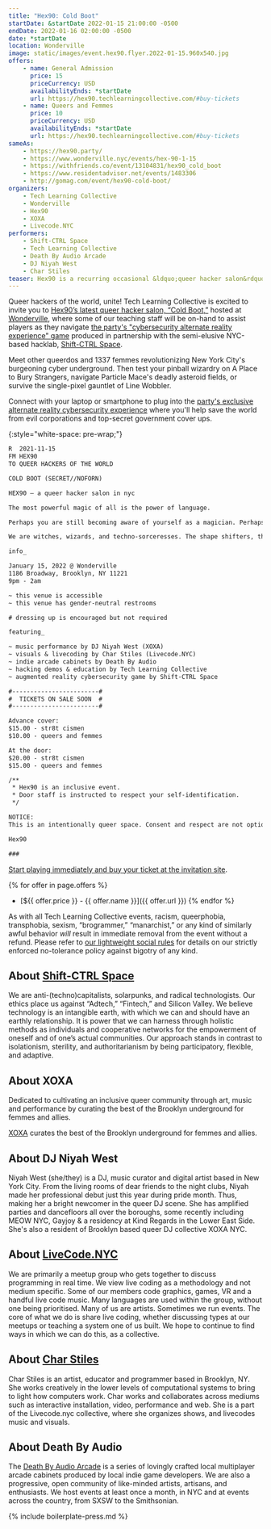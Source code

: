 ```yaml
---
title: "Hex90: Cold Boot"
startDate: &startDate 2022-01-15 21:00:00 -0500
endDate: 2022-01-16 02:00:00 -0500
date: *startDate
location: Wonderville
image: static/images/event.hex90.flyer.2022-01-15.960x540.jpg
offers:
    - name: General Admission
      price: 15
      priceCurrency: USD
      availabilityEnds: *startDate
      url: https://hex90.techlearningcollective.com/#buy-tickets
    - name: Queers and Femmes
      price: 10
      priceCurrency: USD
      availabilityEnds: *startDate
      url: https://hex90.techlearningcollective.com/#buy-tickets
sameAs:
    - https://hex90.party/
    - https://www.wonderville.nyc/events/hex-90-1-15
    - https://withfriends.co/event/13104831/hex90_cold_boot
    - https://www.residentadvisor.net/events/1483306
    - http://gomag.com/event/hex90-cold-boot/
organizers:
    - Tech Learning Collective
    - Wonderville
    - Hex90
    - XOXA
    - Livecode.NYC
performers:
    - Shift-CTRL Space
    - Tech Learning Collective
    - Death By Audio Arcade
    - DJ Niyah West
    - Char Stiles
teaser: Hex90 is a recurring occasional &ldquo;queer hacker salon&rdquo; featuring music, visuals, special performances, and unique experiences that mix technology, queer culture, art, and late-night partying of course! And they&rsquo;re back for a sequel! Tech Learning Collective is sending our cybersecurity instructors to the Hex90 party to help party-goers navigate the event&rsquo;s exclusive, physical-world cybersecurity component.
---
```


Queer hackers of the world, unite! Tech Learning Collective is excited to invite you to [Hex90&rsquo;s latest queer hacker salon, &ldquo;Cold Boot,&rdquo;](https://hex90.party/) hosted at [Wonderville](https://wonderville.nyc/), where some of our teaching staff will be on-hand to assist players as they navigate [the party's "cybersecurity alternate reality experience" game](https://hex90.party/trailer.html) produced in partnership with the semi-elusive NYC-based hacklab, [Shift-CTRL Space](https://shiftctrl.space/).

Meet other queerdos and 1337 femmes revolutionizing New York City's burgeoning cyber underground. Then test your pinball wizardry on A Place to Bury Strangers, navigate Particle Mace's deadly asteroid fields, or survive the single-pixel gauntlet of Line Wobbler.

Connect with your laptop or smartphone to plug into the [party's exclusive alternate reality cybersecurity experience](https://hex90.party/trailer.html) where you'll help save the world from evil corporations and top-secret government cover ups.

{:style="white-space: pre-wrap;"}
```txt
R  2021-11-15
FM HEX90
TO QUEER HACKERS OF THE WORLD

COLD BOOT (SECRET//NOFORN)

HEX90 — a queer hacker salon in nyc

The most powerful magic of all is the power of language.

Perhaps you are still becoming aware of yourself as a magician. Perhaps you can already code, but don't feel connected to the vibrating silicon enchanting your every keypress when you inscribe your intentions as spell-craft into your computer. Perhaps you don't yet know how to write the proper incantations, but already feel strangely drawn to the arcane sigils and symbols animating the metal and electric fires in your machine.

We are witches, wizards, and techno-sorceresses. The shape shifters, the body-changers, the tele-mindful whose technology is humanity and connection itself. We were the original programmers, the first hackers. And now, we are returning.

info_

January 15, 2022 @ Wonderville
1186 Broadway, Brooklyn, NY 11221
9pm - 2am

~ this venue is accessible
~ this venue has gender-neutral restrooms

# dressing up is encouraged but not required

featuring_

~ music performance by DJ Niyah West (XOXA)
~ visuals & livecoding by Char Stiles (Livecode.NYC)
~ indie arcade cabinets by Death By Audio
~ hacking demos & education by Tech Learning Collective
~ augmented reality cybersecurity game by Shift-CTRL Space

#------------------------#
#  TICKETS ON SALE SOON  #
#------------------------#

Advance cover:
$15.00 - str8t cismen
$10.00 - queers and femmes

At the door:
$20.00 - str8t cismen
$15.00 - queers and femmes

/**
 * Hex90 is an inclusive event.
 * Door staff is instructed to respect your self-identification.
 */

NOTICE:
This is an intentionally queer space. Consent and respect are not optional! Anyone acting shitty will be removed immediately without a refund. No amount of racism, queerphobia, transphobia, or sexism will be tolerated. This event is a celebration of queer hacking for queer hackers, not for Silicon Valley entrepreneurs, brogrammers, or BitCoin bros. Don't piss off the hackers. ;)

Hex90

###
```

[Start playing immediately and buy your ticket at the invitation site](https://hex90.party/).

{% for offer in page.offers %}
* [${{ offer.price }} - {{ offer.name }}]({{ offer.url }})
{% endfor %}

As with all Tech Learning Collective events, racism, queerphobia, transphobia, sexism, “brogrammer,” “manarchist,” or any kind of similarly awful behavior *will* result in immediate removal from the event without a refund. Please refer to [our lightweight social rules](https://github.com/AnarchoTechNYC/meta/wiki/Social-rules) for details on our strictly enforced no-tolerance policy against bigotry of any kind.

## About [Shift-CTRL Space](https://shiftctrl.space/)

We are anti-(techno)capitalists, solarpunks, and radical technologists. Our ethics place us against &ldquo;Adtech,&rdquo; &ldquo;Fintech,&rdquo; and Silicon Valley. We believe technology is an intangible earth, with which we can and should have an earthly relationship. It is power that we can harness through holistic methods as individuals and cooperative networks for the empowerment of oneself and of one&rsquo;s actual communities. Our approach stands in contrast to isolationism, sterility, and authoritarianism by being participatory, flexible, and adaptive.

## About XOXA

Dedicated to cultivating an inclusive queer community through art, music and performance by curating the best of the Brooklyn underground for femmes and allies.

[XOXA](https://xoxanyc.com/) curates the best of the Brooklyn underground for femmes and allies.

## About DJ Niyah West

Niyah West (she/they) is a DJ, music curator and digital artist based in New York City. From the living rooms of dear friends to the night clubs, Niyah made her professional debut just this year during pride month. Thus, making her a bright newcomer in the queer DJ scene. She has amplified parties and dancefloors all over the boroughs, some recently including MEOW NYC, Gayjoy & a residency at Kind Regards in the Lower East Side. She's also a resident of Brooklyn based queer DJ collective XOXA NYC.

## About [LiveCode.NYC](https://livecode.nyc/)

We are primarily a meetup group who gets together to discuss programming in real time. We view live coding as a methodology and not medium specific. Some of our members code graphics, games, VR and a handful live code music. Many languages are used within the group, without one being prioritised. Many of us are artists. Sometimes we run events. The core of what we do is share live coding, whether discussing types at our meetups or teaching a system one of us built. We hope to continue to find ways in which we can do this, as a collective.

## About [Char Stiles](http://charstiles.com/)

Char Stiles is an artist, educator and programmer based in Brooklyn, NY. She works creatively in the lower levels of computational systems to bring to light how computers work. Char works and collaborates across mediums such as interactive installation, video, performance and web. She is a part of the Livecode.nyc collective, where she organizes shows, and livecodes music and visuals.

## About Death By Audio

The [Death By Audio Arcade](https://www.deathbyaudioarcade.com/) is a series of lovingly crafted local multiplayer arcade cabinets produced by local indie game developers. We are also a progressive, open community of like-minded artists, artisans, and enthusiasts. We host events at least once a month, in NYC and at events across the country, from SXSW to the Smithsonian.

{% include boilerplate-press.md %}
